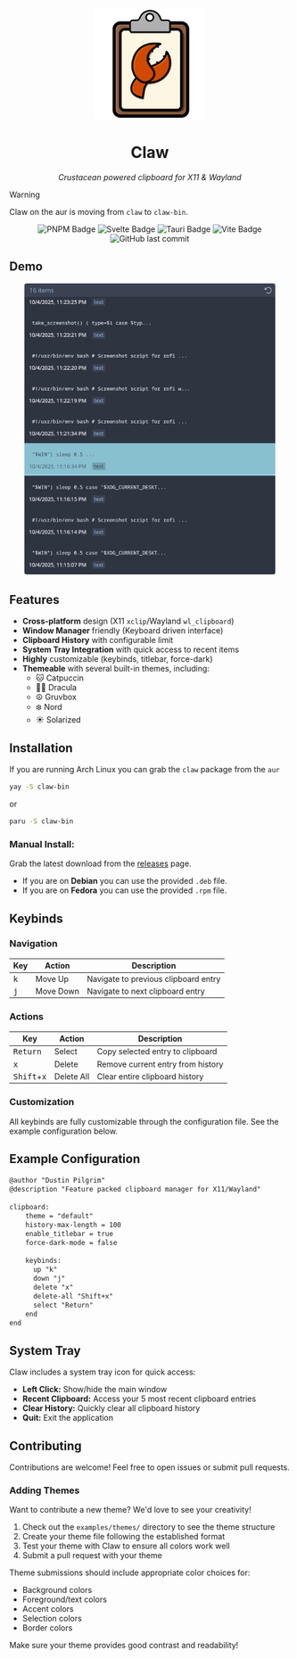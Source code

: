 <p align=center>
 <img src="images/claw.png" alt="Claw Logo" width="200"/>
</p>

<h1 align=center>Claw</h1>
<p align=center>
 <em>Crustacean powered clipboard for X11 & Wayland</em>
</p>

> [!WARNING]
> Claw on the aur is moving from `claw` to `claw-bin`.

<div align=center>
  <img src="https://img.shields.io/badge/pnpm-%234a4a4a.svg?style=for-the-badge&logo=pnpm&logoColor=f69220" alt="PNPM Badge">
  <img src="https://img.shields.io/badge/svelte-%23f1413d.svg?style=for-the-badge&logo=svelte&logoColor=white" alt="Svelte Badge">
  <img src="https://img.shields.io/badge/Tauri-FFC131?style=for-the-badge&logo=Tauri&logoColor=white" alt="Tauri Badge">
  <img src="https://img.shields.io/badge/vite-%23646CFF.svg?style=for-the-badge&logo=vite&logoColor=white" alt="Vite Badge">
  <img alt="GitHub last commit" src="https://img.shields.io/github/last-commit/saltnpepper97/claw?style=for-the-badge&color=4caf50">
</div>

## Demo

<p align=center>
  <img src="images/claw.gif" alt="Claw Demo" width="450" />
</p>

## Features
- **Cross-platform** design (X11 `xclip`/Wayland `wl_clipboard`)
- **Window Manager** friendly (Keyboard driven interface)
- **Clipboard History** with configurable limit
- **System Tray Integration** with quick access to recent items
- **Highly** customizable (keybinds, titlebar, force-dark)	
- **Themeable** with several built-in themes, including:
	- 🐱 Catpuccin
	- 🧛🏻 Dracula
	- ☮️ Gruvbox
	- ❄️ Nord
	- ☀️ Solarized

## Installation

If you are running Arch Linux you can grab the `claw` 
package from the `aur`

```bash
yay -S claw-bin
```
or

```bash
paru -S claw-bin
```

### Manual Install:
Grab the latest download from the [releases](https://github.com/saltnpepper97/claw/releases)
page. 

- If you are on **Debian** you can use the provided `.deb` file.
- If you are on **Fedora** you can use the provided `.rpm` file.

## Keybinds

### Navigation
| Key | Action | Description |
|-----|--------|-------------|
| <kbd>k</kbd> | Move Up | Navigate to previous clipboard entry |
| <kbd>j</kbd> | Move Down | Navigate to next clipboard entry |

### Actions
| Key | Action | Description |
|-----|--------|-------------|
| <kbd>Return</kbd> | Select | Copy selected entry to clipboard |
| <kbd>x</kbd> | Delete | Remove current entry from history |
| <kbd>Shift</kbd>+<kbd>x</kbd> | Delete All | Clear entire clipboard history |

### Customization
All keybinds are fully customizable through the configuration file. See the example configuration below.

## Example Configuration

```rune
@author "Dustin Pilgrim"
@description "Feature packed clipboard manager for X11/Wayland"

clipboard:
    theme = "default"
    history-max-length = 100
    enable_titlebar = true
    force-dark-mode = false

    keybinds:
      up "k"
      down "j"
      delete "x"
      delete-all "Shift+x"
      select "Return"
    end
end
```

## System Tray

Claw includes a system tray icon for quick access:
- **Left Click:** Show/hide the main window
- **Recent Clipboard:** Access your 5 most recent clipboard entries
- **Clear History:** Quickly clear all clipboard history
- **Quit:** Exit the application

## Contributing

Contributions are welcome! Feel free to open issues or submit pull requests.

### Adding Themes

Want to contribute a new theme? We'd love to see your creativity!

1. Check out the `examples/themes/` directory to see the theme structure
2. Create your theme file following the established format
3. Test your theme with Claw to ensure all colors work well
4. Submit a pull request with your theme

Theme submissions should include appropriate color choices for:
- Background colors
- Foreground/text colors
- Accent colors
- Selection colors
- Border colors

Make sure your theme provides good contrast and readability!
